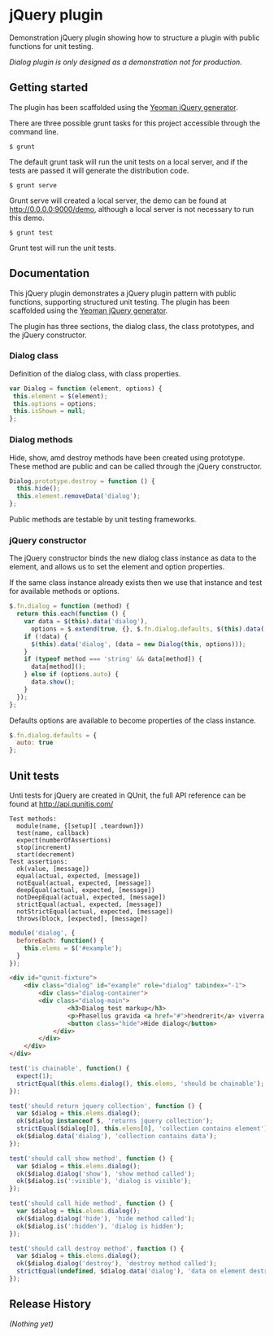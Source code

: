 # jQuery plugin

Demonstration jQuery plugin showing how to structure a plugin with public functions for unit testing.

_Dialog plugin is only designed as a demonstration not for production._

## Getting started

The plugin has been scaffolded using the [Yeoman jQuery generator][yeoman].

There are three possible grunt tasks for this project accessible through the command line.

	$ grunt

The default grunt task will run the unit tests on a local server, and if the tests are passed it will generate the distribution code. 

	$ grunt serve

Grunt serve will created a local server, the demo can be found at http://0.0.0.0:9000/demo, although a local server is not necessary to run this demo.

	$ grunt test
	
Grunt test will run the unit tests. 

## Documentation

This jQuery plugin demonstrates a jQuery plugin pattern with public functions, supporting structured unit testing. The plugin has been scaffolded using the [Yeoman jQuery generator][yeoman].

[yeoman]: https://github.com/yeoman/generator-jquery

The plugin has three sections, the dialog class, the class prototypes, and the jQuery constructor.

### Dialog class 

Definition of the dialog class, with class properties.

```javascript
var Dialog = function (element, options) {
 this.element = $(element);
 this.options = options;
 this.isShown = null;
};
```
### Dialog methods

Hide, show, amd destroy methods have been created using prototype. These method are public and can be called through the jQuery constructor.

```javascript
Dialog.prototype.destroy = function () {
  this.hide();
  this.element.removeData('dialog');
};
```

Public methods are testable by unit testing frameworks.

###  jQuery constructor

The jQuery constructor binds the new dialog class instance as data to the element, and allows us to set the element and option properties.

If the same class instance already exists then we use that instance and test for available methods or options. 

```javascript
$.fn.dialog = function (method) {
  return this.each(function () {
    var data = $(this).data('dialog'),
      options = $.extend(true, {}, $.fn.dialog.defaults, $(this).data('dialog'), typeof method === 'object' && method);
    if (!data) {
      $(this).data('dialog', (data = new Dialog(this, options)));
    }
    if (typeof method === 'string' && data[method]) {
      data[method]();
    } else if (options.auto) {
      data.show();
    }
  });
};
``` 

Defaults options are available to become properties of the class instance.

```javascript
$.fn.dialog.defaults = {
  auto: true
}; 
```

## Unit tests

Unti tests for jQuery are created in QUnit, the full API reference can be found at http://api.qunitjs.com/ 

    Test methods:
      module(name, {[setup][ ,teardown]})
      test(name, callback)
      expect(numberOfAssertions)
      stop(increment)
      start(decrement)
    Test assertions:
      ok(value, [message])
      equal(actual, expected, [message])
      notEqual(actual, expected, [message])
      deepEqual(actual, expected, [message])
      notDeepEqual(actual, expected, [message])
      strictEqual(actual, expected, [message])
      notStrictEqual(actual, expected, [message])
      throws(block, [expected], [message])

```javascript
module('dialog', {
  beforeEach: function() {
    this.elems = $('#example');
  }
});
```

```html
<div id="qunit-fixture">
	<div class="dialog" id="example" role="dialog" tabindex="-1">
		<div class="dialog-container">
    	<div class="dialog-main">
				<h3>Dialog test markup</h3>
				<p>Phasellus gravida <a href="#">hendrerit</a> viverra. Praesent vel nisi ultricies arcu facilisis gravida. Phasellus quis urna cursus est pulvinar semper. Sed volutpat erat quis ligula congue convallis. Mauris tristique eu lacus id dignissim. Phasellus et venenatis ipsum, vitae cursus nibh. Fusce vestibulum consequat enim ac iaculis. Suspendisse vehicula nulla sit amet mi ultricies eleifend eu et dolor.</p>
				<button class="hide">Hide dialog</button>
			</div>
		</div>
	</div>
</div>
```

```javascript
test('is chainable', function() {
  expect(1);
  strictEqual(this.elems.dialog(), this.elems, 'should be chainable');
});
```

```javascript
test('should return jquery collection', function () {
  var $dialog = this.elems.dialog();
  ok($dialog instanceof $, 'returns jquery collection');
  strictEqual($dialog[0], this.elems[0], 'collection contains element');
  ok($dialog.data('dialog'), 'collection contains data');
});
```

```javascript
test('should call show method', function () {
  var $dialog = this.elems.dialog();
  ok($dialog.dialog('show'), 'show method called');
  ok($dialog.is(':visible'), 'dialog is visible');	
});
```

```javascript
test('should call hide method', function () {
  var $dialog = this.elems.dialog();
  ok($dialog.dialog('hide'), 'hide method called');
  ok($dialog.is(':hidden'), 'dialog is hidden');		
});
```

```javascript
test('should call destroy method', function () {
  var $dialog = this.elems.dialog();
  ok($dialog.dialog('destroy'), 'destroy method called');
  strictEqual(undefined, $dialog.data('dialog'), 'data on element destroyed');
});
```

## Release History
_(Nothing yet)_
